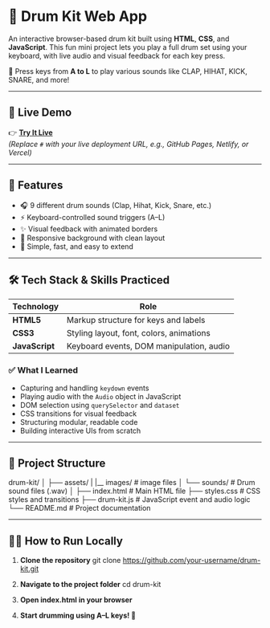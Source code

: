 # 🥁 Drum Kit Web App

An interactive browser-based drum kit built using **HTML**, **CSS**, and **JavaScript**. This fun mini project lets you play a full drum set using your keyboard, with live audio and visual feedback for each key press.

🎹 Press keys from **A to L** to play various sounds like CLAP, HIHAT, KICK, SNARE, and more!

---

## 🚀 Live Demo

👉 [**Try It Live**](#)  
_(Replace `#` with your live deployment URL, e.g., GitHub Pages, Netlify, or Vercel)_

---

## 🎯 Features

- 🎧 9 different drum sounds (Clap, Hihat, Kick, Snare, etc.)
- ⚡ Keyboard-controlled sound triggers (A–L)
- ✨ Visual feedback with animated borders
- 🎨 Responsive background with clean layout
- 🧠 Simple, fast, and easy to extend

---

## 🛠️ Tech Stack & Skills Practiced

| Technology    | Role                                      |
|---------------|-------------------------------------------|
| **HTML5**     | Markup structure for keys and labels      |
| **CSS3**      | Styling layout, font, colors, animations  |
| **JavaScript**| Keyboard events, DOM manipulation, audio  |

### ✅ What I Learned

- Capturing and handling `keydown` events
- Playing audio with the `Audio` object in JavaScript
- DOM selection using `querySelector` and `dataset`
- CSS transitions for visual feedback
- Structuring modular, readable code
- Building interactive UIs from scratch

---

## 📁 Project Structure

drum-kit/
│
├── assets/
| |__ images/ # image files
│ └── sounds/ # Drum sound files (.wav)
│
├── index.html # Main HTML file
├── styles.css # CSS styles and transitions
├── drum-kit.js # JavaScript event and audio logic
└── README.md # Project documentation

---

## 🧑‍💻 How to Run Locally

1. **Clone the repository**
   git clone https://github.com/your-username/drum-kit.git

2. **Navigate to the project folder**
   cd drum-kit

3. **Open index.html in your browser**

4. **Start drumming using A–L keys! 🥁**